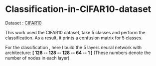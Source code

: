 # Classification-in-CIFAR10-dataset

Dataset : [CIFAR10](https://www.kaggle.com/pankrzysiu/cifar10-python/download)

This work used the CIFAR10 dataset, take 5 classes and perform the classification. As a result, it prints a confusion matrix for 5
classes. 

For the classification , here I build the  5 layers neural network with architecture: **[ 128 -- 128 -- 128 -- 64 -- 1 ]**
(These numbers denote the number of nodes in each layer)
